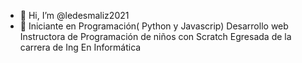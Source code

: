 
- 👋 Hi, I’m @ledesmaliz2021
- 🌱 Iniciante en Programación( Python y Javascrip)
Desarrollo web
Instructora de Programación de niños con Scratch
Egresada de la carrera de Ing En Informática
